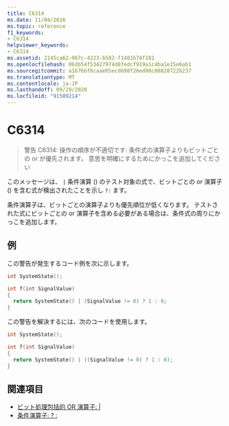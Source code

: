```yaml
---
title: C6314
ms.date: 11/04/2016
ms.topic: reference
f1_keywords:
- C6314
helpviewer_keywords:
- C6314
ms.assetid: 2145ca62-967c-4223-b582-f1481b74f181
ms.openlocfilehash: 06db54f53427974d8fedcf919a1c4ba1e15e6ab1
ms.sourcegitcommit: a1676bf6caae05ecd698f26ed80c08828722b237
ms.translationtype: MT
ms.contentlocale: ja-JP
ms.lasthandoff: 09/29/2020
ms.locfileid: "91509214"
---
```

# <a name="c6314"></a>C6314

> 警告 C6314: 操作の順序が不適切です: 条件式の演算子よりもビットごとの or が優先されます。 意思を明確にするためにかっこを追加してください

このメッセージは、 `|` 条件演算 () のテスト対象の式で、ビットごとの or 演算子 () を含む式が検出されたことを示し `?:` ます。

条件演算子は、ビットごとの演算子よりも優先順位が低くなります。 テストされた式にビットごとの or 演算子を含める必要がある場合は、条件式の周りにかっこを追加します。

## <a name="example"></a>例

この警告が発生するコード例を次に示します。

```cpp
int SystemState();

int f(int SignalValue)
{
  return SystemState() | (SignalValue != 0) ? 1 : 0;
}
```

この警告を解決するには、次のコードを使用します。

```cpp
int SystemState();

int f(int SignalValue)
{
  return SystemState() | ((SignalValue != 0) ? 1 : 0);
}
```

## <a name="see-also"></a>関連項目

- [ビット処理包括的 OR 演算子: &#124;](../cpp/bitwise-inclusive-or-operator-pipe.md)
- [条件演算子: ? :](../cpp/conditional-operator-q.md)
